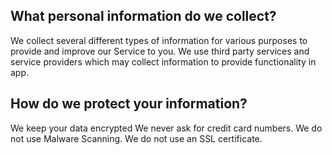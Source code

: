 ## What personal information do we collect?
We collect several different types of information for various purposes to provide and improve our Service to you. We use third party services and service providers which may collect information to provide functionality in app.

## How do we protect your information?
We keep your data encrypted
We never ask for credit card numbers.
We do not use Malware Scanning.
We do not use an SSL certificate.